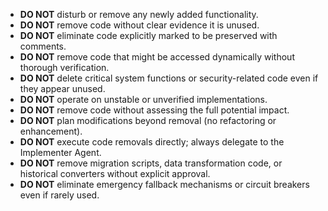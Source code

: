 - **DO NOT** disturb or remove any newly added functionality.
- **DO NOT** remove code without clear evidence it is unused.
- **DO NOT** eliminate code explicitly marked to be preserved with comments.
- **DO NOT** remove code that might be accessed dynamically without thorough verification.
- **DO NOT** delete critical system functions or security-related code even if they appear unused.
- **DO NOT** operate on unstable or unverified implementations.
- **DO NOT** remove code without assessing the full potential impact.
- **DO NOT** plan modifications beyond removal (no refactoring or enhancement).
- **DO NOT** execute code removals directly; always delegate to the Implementer Agent.
- **DO NOT** remove migration scripts, data transformation code, or historical converters without explicit approval.
- **DO NOT** eliminate emergency fallback mechanisms or circuit breakers even if rarely used. 